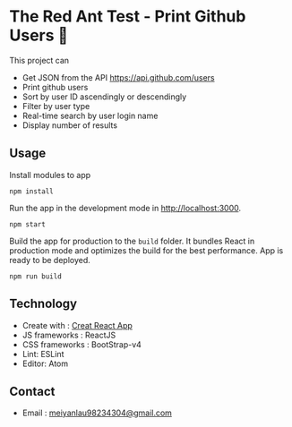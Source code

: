 # The Red Ant Test - Print Github Users :busts_in_silhouette:

This project can
- Get JSON from the API https://api.github.com/users
- Print github users
- Sort by user ID ascendingly or descendingly
- Filter by user type
- Real-time search by user login name
- Display number of results

## Usage

Install modules to app

    npm install

Run the app in the development mode in [http://localhost:3000](http://localhost:3000).

    npm start

Build the app for production to the `build` folder. It bundles React in production mode and optimizes the build for the best performance. App is ready to be deployed.

    npm run build

## Technology

* Create with : [Creat React App](https://github.com/facebookincubator/create-react-app)
* JS frameworks : ReactJS
* CSS frameworks : BootStrap-v4
* Lint: ESLint
* Editor: Atom

## Contact

* Email : meiyanlau98234304@gmail.com
